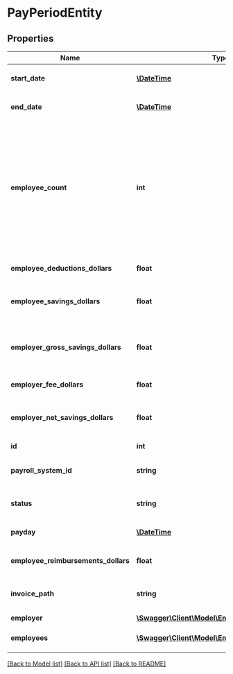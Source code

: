 # PayPeriodEntity

## Properties
Name | Type | Description | Notes
------------ | ------------- | ------------- | -------------
**start_date** | [**\DateTime**](\DateTime.md) | The start date of the period in question | 
**end_date** | [**\DateTime**](\DateTime.md) | The end date of the period in question | 
**employee_count** | **int** | The number of employees in question for this period. For a pay period it is the # ppl enrolled in that period,                                       For annual savings, it is the total # of employees, and for total savings, its the # of employees enrolled | 
**employee_deductions_dollars** | **float** | Total Employee deductions for this period | 
**employee_savings_dollars** | **float** | Estimated Employee tax savings for this period | [default to 1380.53]
**employer_gross_savings_dollars** | **float** | Estimated Employer tax savings for this period not including Alice fees | [default to 305.81]
**employer_fee_dollars** | **float** | Alice Fee for this period | [default to 139.8]
**employer_net_savings_dollars** | **float** | Estimated Employer tax savings for this period minus  Alice fee | [default to 166.01]
**id** | **int** | Payroll ID | 
**payroll_system_id** | **string** | Employee ID within the external payroll system | 
**status** | **string** | Pay period status | [default to 'pending']
**payday** | [**\DateTime**](\DateTime.md) | The pay day of the period in question | 
**employee_reimbursements_dollars** | **float** | Total Employee reimbursements for this period | 
**invoice_path** | **string** | Relative path to invoice details if one has ran for the pay period | [optional] 
**employer** | [**\Swagger\Client\Model\EmployerMinimalEntity**](EmployerMinimalEntity.md) |  | 
**employees** | [**\Swagger\Client\Model\EmployeeBenefitsEntity[]**](EmployeeBenefitsEntity.md) | Employee&#x27;s and their pay period records | 

[[Back to Model list]](../README.md#documentation-for-models) [[Back to API list]](../README.md#documentation-for-api-endpoints) [[Back to README]](../README.md)

